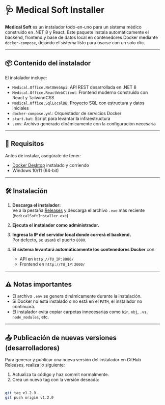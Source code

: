 # 🩺 Medical Soft Installer

**Medical Soft** es un instalador todo-en-uno para un sistema médico construido en .NET 8 y React. Este paquete instala automáticamente el backend, frontend y base de datos local en contenedores Docker mediante `docker-compose`, dejando el sistema listo para usarse con un solo clic.

---

## 📦 Contenido del instalador

El instalador incluye:

- `Medical.Office.Net8WebApi`: API REST desarrollada en .NET 8
- `Medical.Office.ReactWebClient`: Frontend moderno construido con React y TailwindCSS
- `Medical.Office.SqlLocalDB`: Proyecto SQL con estructura y datos iniciales
- `docker-compose.yml`: Orquestador de servicios Docker
- `start.bat`: Script para levantar la infraestructura
- `.env`: Archivo generado dinámicamente con la configuración necesaria

---

## 🚀 Requisitos

Antes de instalar, asegúrate de tener:

- [Docker Desktop](https://www.docker.com/products/docker-desktop/) instalado y corriendo
- Windows 10/11 (64-bit)

---

## 🛠️ Instalación

1. **Descarga el instalador:**  
   Ve a la pestaña [Releases](https://github.com/TU_REPO/releases) y descarga el archivo `.exe` más reciente (`MedicalSoftInstaller.exe`).

2. **Ejecuta el instalador como administrador.**

3. **Ingresa la IP del servidor local donde correrá el backend.**  
   Por defecto, se usará el puerto `8080`.

4. **El sistema levantará automáticamente los contenedores Docker** con:
   - API en `http://TU_IP:8080/`
   - Frontend en `http://TU_IP:3000/`

---

## ⚠️ Notas importantes

- El archivo `.env` se genera dinámicamente durante la instalación.
- Si Docker no está instalado o no está en el `PATH`, el instalador no continuará.
- El instalador evita copiar carpetas innecesarias como `bin`, `obj`, `.vs`, `node_modules`, etc.

---

## 📤 Publicación de nuevas versiones (desarrolladores)

Para generar y publicar una nueva versión del instalador en GitHub Releases, realiza lo siguiente:

1. Actualiza tu código y haz commit normalmente.
2. Crea un nuevo tag con la versión deseada:

```bash

git tag v1.2.0
git push origin v1.2.0
````